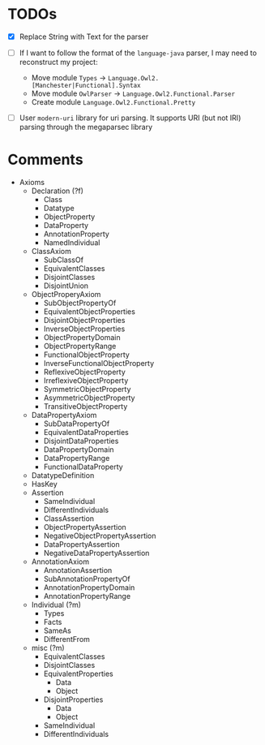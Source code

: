 # TODOs

- [X] Replace String with Text for the parser
- [ ] If I want to follow the format of the `language-java` parser, I may need to reconstruct my project:
  - Move module `Types` -> `Language.Owl2.[Manchester|Functional].Syntax`
  - Move module `OwlParser` -> `Language.Owl2.Functional.Parser`
  - Create module `Language.Owl2.Functional.Pretty`
- [ ] User `modern-uri` library for uri parsing. It supports URI (but not IRI) parsing through the megaparsec library


# Comments

- Axioms
  - Declaration (?f)
    - Class
    - Datatype
    - ObjectProperty
    - DataProperty
    - AnnotationProperty
    - NamedIndividual
  - ClassAxiom
    - SubClassOf
    - EquivalentClasses
    - DisjointClasses
    - DisjointUnion
  - ObjectProperyAxiom
    - SubObjectPropertyOf 
    - EquivalentObjectProperties 
    - DisjointObjectProperties 
    - InverseObjectProperties 
    - ObjectPropertyDomain 
    - ObjectPropertyRange 
    - FunctionalObjectProperty 
    - InverseFunctionalObjectProperty 
    - ReflexiveObjectProperty 
    - IrreflexiveObjectProperty 
    - SymmetricObjectProperty 
    - AsymmetricObjectProperty 
    - TransitiveObjectProperty
  - DataPropertyAxiom
    - SubDataPropertyOf 
    - EquivalentDataProperties 
    - DisjointDataProperties 
    - DataPropertyDomain 
    - DataPropertyRange 
    - FunctionalDataProperty
  - DatatypeDefinition
  - HasKey
  - Assertion
    - SameIndividual 
    - DifferentIndividuals 
    - ClassAssertion 
    - ObjectPropertyAssertion 
    - NegativeObjectPropertyAssertion 
    - DataPropertyAssertion 
    - NegativeDataPropertyAssertion
  - AnnotationAxiom
    - AnnotationAssertion 
    - SubAnnotationPropertyOf 
    - AnnotationPropertyDomain 
    - AnnotationPropertyRange
  - Individual (?m)
    - Types
    - Facts
    - SameAs
    - DifferentFrom
  - misc (?m)
    - EquivalentClasses
    - DisjointClasses
    - EquivalentProperties
      - Data
      - Object
    - DisjointProperties
      - Data
      - Object
    - SameIndividual
    - DifferentIndividuals
